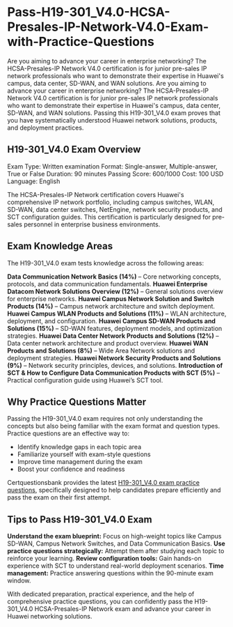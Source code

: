 # Pass-H19-301_V4.0-HCSA-Presales-IP-Network-V4.0-Exam-with-Practice-Questions
Are you aiming to advance your career in enterprise networking? The HCSA-Presales-IP Network V4.0 certification is for junior pre-sales IP network professionals who want to demonstrate their expertise in Huawei's campus, data center, SD-WAN, and WAN solutions. 
Are you aiming to advance your career in enterprise networking? The HCSA-Presales-IP Network V4.0 certification is for junior pre-sales IP network professionals who want to demonstrate their expertise in Huawei's campus, data center, SD-WAN, and WAN solutions. Passing this H19-301_V4.0 exam proves that you have systematically understood Huawei network solutions, products, and deployment practices.

## H19-301_V4.0 Exam Overview

Exam Type: Written examination
Format: Single-answer, Multiple-answer, True or False
Duration: 90 minutes
Passing Score: 600/1000
Cost: 100 USD
Language: English

The HCSA-Presales-IP Network certification covers Huawei's comprehensive IP network portfolio, including campus switches, WLAN, SD-WAN, data center switches, NetEngine, network security products, and SCT configuration guides. This certification is particularly designed for pre-sales personnel in enterprise business environments.

## Exam Knowledge Areas

The H19-301_V4.0 exam tests knowledge across the following areas:

**Data Communication Network Basics (14%)** – Core networking concepts, protocols, and data communication fundamentals.
**Huawei Enterprise Datacom Network Solutions Overview (12%)** – General solutions overview for enterprise networks.
**Huawei Campus Network Solution and Switch Products (14%)** – Campus network architecture and switch deployment.
**Huawei Campus WLAN Products and Solutions (11%)** – WLAN architecture, deployment, and configuration.
**Huawei Campus SD-WAN Products and Solutions (15%)** – SD-WAN features, deployment models, and optimization strategies.
**Huawei Data Center Network Products and Solutions (12%)** – Data center network architecture and product overview.
**Huawei WAN Products and Solutions (8%)** – Wide Area Network solutions and deployment strategies.
**Huawei Network Security Products and Solutions (9%)** – Network security principles, devices, and solutions.
**Introduction of SCT & How to Configure Data Communication Products with SCT (5%)** – Practical configuration guide using Huawei’s SCT tool.

## Why Practice Questions Matter

Passing the H19-301_V4.0 exam requires not only understanding the concepts but also being familiar with the exam format and question types. Practice questions are an effective way to:

- Identify knowledge gaps in each topic area
- Familiarize yourself with exam-style questions
- Improve time management during the exam
- Boost your confidence and readiness

Certquestionsbank provides the latest [H19-301_V4.0 exam practice questions](https://www.certquestionsbank.com/H19-301_V4.0-exam.html), specifically designed to help candidates prepare efficiently and pass the exam on their first attempt.

## Tips to Pass H19-301_V4.0 Exam

**Understand the exam blueprint:** Focus on high-weight topics like Campus SD-WAN, Campus Network Switches, and Data Communication Basics.
**Use practice questions strategically:** Attempt them after studying each topic to reinforce your learning.
**Review configuration tools:** Gain hands-on experience with SCT to understand real-world deployment scenarios.
**Time management:** Practice answering questions within the 90-minute exam window.

With dedicated preparation, practical experience, and the help of comprehensive practice questions, you can confidently pass the H19-301_V4.0 HCSA-Presales-IP Network exam and advance your career in Huawei networking solutions.
